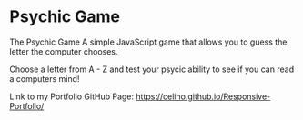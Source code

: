 # Psychic Game
The Psychic Game
A simple JavaScript game that allows you to guess the letter the computer chooses.

Choose a letter from A - Z and test your psycic ability to see if you can read a computers mind!

Link to my Portfolio GitHub Page:  https://celiho.github.io/Responsive-Portfolio/